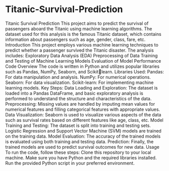 # Titanic-Survival-Prediction
Titanic Survival Prediction
This project aims to predict the survival of passengers aboard the Titanic using machine learning 
algorithms. The dataset used for this analysis is the famous Titanic dataset, which contains information 
about passengers such as age, gender, class, fare, etc.
Introduction
This project employs various machine learning techniques to predict whether a passenger survived the 
Titanic disaster. The analysis includes:
Exploratory Data Analysis (EDA)
Preprocessing of Data
Training and Testing of Machine Learning Models
Evaluation of Model Performance
Code Overview
The code is written in Python and utilizes popular libraries such as Pandas, NumPy, Seaborn, and Scikitlearn.
Libraries Used:
Pandas: For data manipulation and analysis.
NumPy: For numerical operations.
Seaborn: For data visualization.
Scikit-learn: For implementing machine learning models.
Key Steps:
Data Loading and Exploration: The dataset is loaded into a Pandas DataFrame, and basic exploratory 
analysis is performed to understand the structure and characteristics of the data.
Preprocessing: Missing values are handled by imputing mean values for numerical features and 
filling categorical features with appropriate values.
Data Visualization: Seaborn is used to visualize various aspects of the data such as survival rates 
based on different features like age, class, etc.
Model Training and Testing: The dataset is split into training and testing sets. Logistic Regression 
and Support Vector Machine (SVM) models are trained on the training data.
Model Evaluation: The accuracy of the trained models is evaluated using both training and testing 
data.
Prediction: Finally, the trained models are used to predict survival outcomes for new data.
Usage
To run the code, follow these steps:
Clone this repository to your local machine.
Make sure you have Python and the required libraries installed.
Run the provided Python script in your preferred environment.
